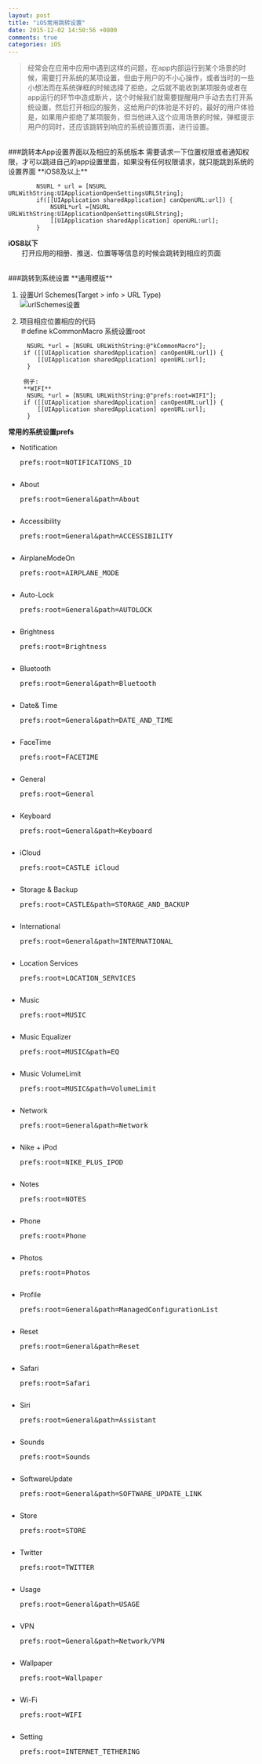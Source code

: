 ```yaml
---
layout: post
title: "iOS常用跳转设置"
date: 2015-12-02 14:50:56 +0800
comments: true
categories: iOS
---
```

> 经常会在应用中应用中遇到这样的问题，在app内部运行到某个场景的时候，需要打开系统的某项设置，但由于用户的不小心操作，或者当时的一些小想法而在系统弹框的时候选择了拒绝，之后就不能收到某项服务或者在app运行的环节中造成断片，这个时候我们就需要提醒用户手动去去打开系统设置，然后打开相应的服务，这给用户的体验是不好的，最好的用户体验是，如果用户拒绝了某项服务，但当他进入这个应用场景的时候，弹框提示用户的同时，还应该跳转到响应的系统设置页面，进行设置。

<!--more-->
</br>
###跳转本App设置界面以及相应的系统版本
需要请求一下位置权限或者通知权限，才可以跳进自己的app设置里面，如果没有任何权限请求，就只能跳到系统的设置界面  
**iOS8及以上**

    		NSURL * url = [NSURL URLWithString:UIApplicationOpenSettingsURLString];
    		if([[UIApplication sharedApplication] canOpenURL:url]) {
    			NSURL*url =[NSURL URLWithString:UIApplicationOpenSettingsURLString];
        		[[UIApplication sharedApplication] openURL:url];
    		}
	
**iOS8以下**  
&nbsp;&nbsp;&nbsp;&nbsp;&nbsp;&nbsp;&nbsp;打开应用的相册、推送、位置等等信息的时候会跳转到相应的页面

</br>
###跳转到系统设置
**通用模版**  

1. 设置Url Schemes(Target > info > URL Type)  
		![urlSchemes设置](http://7xopon.com1.z0.glb.clouddn.com/8.png)
		 
2. 项目相应位置相应的代码  
＃define kCommonMacro  系统设置root

		 NSURL *url = [NSURL URLWithString:@"kCommonMacro"];
    	if ([[UIApplication sharedApplication] canOpenURL:url]) {
        	[[UIApplication sharedApplication] openURL:url];
   		 }

		例子:
		**WIFI**
		 NSURL *url = [NSURL URLWithString:@"prefs:root=WIFI"];
    	if ([[UIApplication sharedApplication] canOpenURL:url]) {
        	[[UIApplication sharedApplication] openURL:url];
   		 }
   		 
**常用的系统设置prefs**  
 
* Notification <pre/>prefs:root=NOTIFICATIONS_ID

* About <pre/>prefs:root=General&path=About  

* Accessibility <pre/>prefs:root=General&path=ACCESSIBILITY  

* AirplaneModeOn <pre/>prefs:root=AIRPLANE_MODE  

* Auto-Lock <pre/>prefs:root=General&path=AUTOLOCK  

* Brightness <pre/>prefs:root=Brightness  

* Bluetooth <pre/>prefs:root=General&path=Bluetooth

* Date& Time <pre/>prefs:root=General&path=DATE_AND_TIME  

* FaceTime <pre/>prefs:root=FACETIME

* General <pre/>prefs:root=General

* Keyboard <pre/>prefs:root=General&path=Keyboard  

* iCloud <pre/>prefs:root=CASTLE  iCloud 

* Storage & Backup <pre/>prefs:root=CASTLE&path=STORAGE_AND_BACKUP  

* International <pre/>prefs:root=General&path=INTERNATIONAL  

* Location Services <pre/>prefs:root=LOCATION_SERVICES  

* Music <pre/>prefs:root=MUSIC  

* Music Equalizer <pre/>prefs:root=MUSIC&path=EQ  

* Music VolumeLimit <pre/>prefs:root=MUSIC&path=VolumeLimit  

* Network <pre/>prefs:root=General&path=Network  

* Nike + iPod <pre/>prefs:root=NIKE_PLUS_IPOD  

* Notes <pre/>prefs:root=NOTES   

* Phone <pre/>prefs:root=Phone  

* Photos <pre/>prefs:root=Photos  

* Profile <pre/>prefs:root=General&path=ManagedConfigurationList  

* Reset <pre/>prefs:root=General&path=Reset  

* Safari <pre/>prefs:root=Safari 

* Siri <pre/>prefs:root=General&path=Assistant  

* Sounds <pre/>prefs:root=Sounds  

* SoftwareUpdate <pre/>prefs:root=General&path=SOFTWARE_UPDATE_LINK  

* Store <pre/>prefs:root=STORE  

* Twitter <pre/>prefs:root=TWITTER  

* Usage <pre/>prefs:root=General&path=USAGE  

* VPN <pre/>prefs:root=General&path=Network/VPN  

* Wallpaper <pre/>prefs:root=Wallpaper  

* Wi-Fi <pre/>prefs:root=WIFI

* Setting  <pre/>prefs:root=INTERNET_TETHERING
